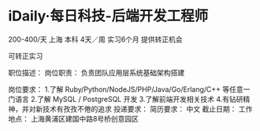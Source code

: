 # iDaily·每日科技-后端开发工程师

200-400/天 上海 本科 4天／周 实习6个月 提供转正机会

可转正实习

职位描述：
岗位职责：
负责团队应用层系统基础架构搭建

岗位要求：
1.了解 Ruby/Python/NodeJS/PHP/Java/Go/Erlang/C++ 等任意一门语言
2.了解 MySQL / PostgreSQL 开发
3.了解前端开发相关技术
4.有钻研精神，并对新技术有孜孜不倦的追求
投递要求：
简历要求： 中文
截止日期：
工作地点：
上海黄浦区建国中路8号桥创意园区